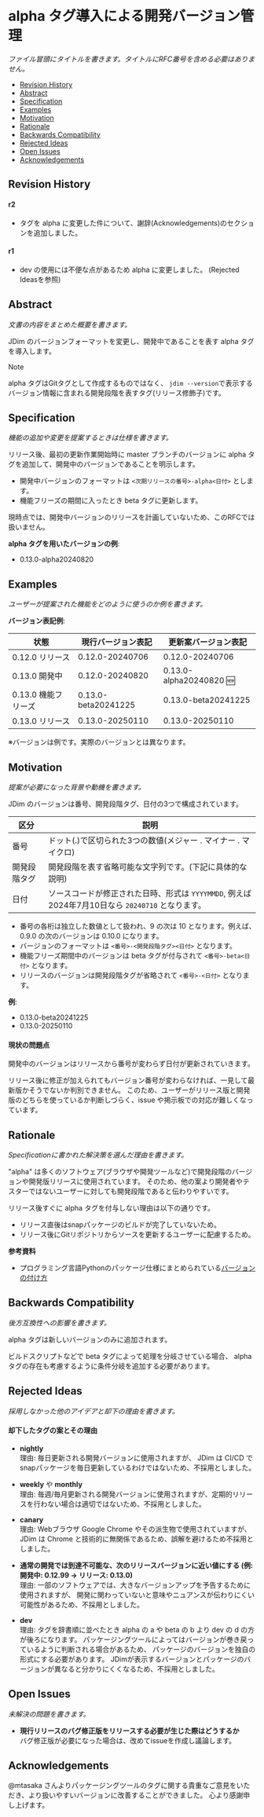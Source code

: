 <!--
このファイルはRFC文書のテンプレートです。
新しい文書を作成する際にコピーしてお使いください。
ファイルは MIT or Apache-2.0 のデュアルライセンスで取り込まれます。

# ファイルの構成
RFC文書のファイル形式はMarkdownを使用します。
文書の構成はテンプレートに従わなくても良いです。
不要な項目の省略などフォーマットの変更は自由に行ってください。

# ファイルの編集
アンダースコアで囲われた部分は文書作成者が趣旨にあった内容に置き換えてください。
このコメントは削除して構いません。
-->

# alpha タグ導入による開発バージョン管理
_ファイル冒頭にタイトルを書きます。タイトルにRFC番号を含める必要はありません。_

- [Revision History](#Revision-History)
- [Abstract](#Abstract)
- [Specification](#Specification)
- [Examples](#Examples)
- [Motivation](#Motivation)
- [Rationale](#Rationale)
- [Backwards Compatibility](#Backwards-Compatibility)
- [Rejected Ideas](#Rejected-Ideas)
- [Open Issues](#Issues)
- [Acknowledgements](#Acknowledgements)


<a name="Revision-History"></a>
## Revision History

#### r2
- タグを alpha に変更した件について、謝辞(Acknowledgements)のセクションを追加しました。

#### r1
- dev の使用には不便な点があるため alpha に変更しました。 (Rejected Ideasを参照)


<a name="Abstract"></a>
## Abstract
_文書の内容をまとめた概要を書きます。_

JDim のバージョンフォーマットを変更し、開発中であることを表す alpha タグを導入します。

> [!NOTE]  
> alpha タグはGitタグとして作成するものではなく、
> `jdim --version`で表示するバージョン情報に含まれる開発段階を表すタグ(リリース修飾子)です。

<a name="Specification"></a>
## Specification
_機能の追加や変更を提案するときは仕様を書きます。_

リリース後、最初の更新作業開始時に master ブランチのバージョンに alpha タグを追加して、開発中のバージョンであることを明示します。

- 開発中バージョンのフォーマットは `<次期リリースの番号>-alpha<日付>` とします。
- 機能フリーズの期間に入ったとき beta タグに更新します。

現時点では、開発中バージョンのリリースを計画していないため、このRFCでは扱いません。

**alpha タグを用いたバージョンの例**:  

- 0.13.0-alpha20240820


<a name="Examples"></a>
## Examples
_ユーザーが提案された機能をどのように使うのか例を書きます。_

**バージョン表記例**:  

状態 | 現行バージョン表記 | 更新案バージョン表記 |
--- | --- | --- |
0.12.0 リリース | 0.12.0-20240706 | 0.12.0-20240706 |
0.13.0 開発中   | 0.12.0-20240820 | 0.13.0-alpha20240820 :new: |
0.13.0 機能フリーズ | 0.13.0-beta20241225 | 0.13.0-beta20241225 |
0.13.0 リリース | 0.13.0-20250110 | 0.13.0-20250110 |

※バージョンは例です。実際のバージョンとは異なります。


<a name="Motivation"></a>
## Motivation
_提案が必要になった背景や動機を書きます。_

JDim のバージョンは番号、開発段階タグ、日付の3つで構成されています。

区分 | 説明
---  | ---
番号 | ドット(.)で区切られた3つの数値(メジャー . マイナー . マイクロ)
開発段階タグ | 開発段階を表す省略可能な文字列です。(下記に具体的な説明)
日付 | ソースコードが修正された日時、形式は `YYYYMMDD`, 例えば2024年7月10日なら `20240710` となります。

- 番号の各桁は独立した数値として扱われ、9 の次は 10 となります。例えば、0.9.0 の次のバージョンは 0.10.0 になります。
- バージョンのフォーマットは `<番号>-<開発段階タグ><日付>` となります。
- 機能フリーズ期間中のバージョンは beta タグが付与されて `<番号>-beta<日付>` となります。
- リリースのバージョンは開発段階タグが省略されて `<番号>-<日付>` となります。

**例**:  

- 0.13.0-beta20241225
- 0.13.0-20250110

#### 現状の問題点

開発中のバージョンはリリースから番号が変わらず日付が更新されていきます。

リリース後に修正が加えられてもバージョン番号が変わらなければ、一見して最新版かそうでないか判別できません。
このため、ユーザーがリリース版と開発版のどちらを使っているか判断しづらく、issue や掲示板での対応が難しくなっています。


<a name="Rationale"></a>
## Rationale
_Specificationに書かれた解決策を選んだ理由を書きます。_

"alpha" は多くのソフトウェア(ブラウザや開発ツールなど)で開発段階のバージョンや開発版リリースに使用されています。
そのため、他の案より開発者やテスターではないユーザーに対しても開発段階であると伝わりやすいです。

リリース後すぐに alpha タグを付与しない理由は以下の通りです。

- リリース直後はsnapパッケージのビルドが完了していないため。
- リリース後にGitリポジトリからソースを更新するユーザーに配慮するため。

**参考資料**  

- プログラミング言語Pythonのパッケージ仕様にまとめられている[バージョンの付け方][py]

[py]: https://packaging.python.org/en/latest/specifications/version-specifiers/

<a name="Backwards-Compatibility"></a>
## Backwards Compatibility
_後方互換性への影響を書きます。_

alpha タグは新しいバージョンのみに追加されます。

ビルドスクリプトなどで beta タグによって処理を分岐させている場合、
alpha タグの存在も考慮するように条件分岐を追加する必要があります。


<a name="Rejected-Ideas"></a>
## Rejected Ideas
_採用しなかった他のアイデアと却下の理由を書きます。_

#### 却下したタグの案とその理由

- **nightly**  
  理由: 毎日更新される開発バージョンに使用されますが、
  JDim は CI/CD でsnapパッケージを毎日更新しているわけではないため、不採用としました。

- **weekly** や **monthly**  
  理由: 毎週/毎月更新される開発バージョンに使用されますが、定期的リリースを行わない場合は適切ではないため、不採用としました。

- **canary**  
  理由: Webブラウザ Google Chrome やその派生物で使用されていますが、
  JDim は Chrome と技術的に無関係であるため、誤解を避けるため不採用としました。

- **通常の開発では到達不可能な、次のリリースバージョンに近い値にする (例: 開発中: 0.12.99 → リリース: 0.13.0)**  
  理由: 一部のソフトウェアでは、大きなバージョンアップを予告するために使用されますが、
  開発に関わっていないと意味やニュアンスが伝わりにくい可能性があるため、不採用としました。

- **dev**  
  理由: タグを辞書順に並べたとき alpha の a や beta の b より dev の d の方が後ろになります。
  パッケージングツールによってはバージョンが巻き戻っているように判断される場合があるため、
  パッケージのバージョンを独自の形式にする必要があります。
  JDimが表示するバージョンとパッケージのバージョンが異なると分かりにくくなるため、不採用としました。


<a name="Issues"></a>
## Open Issues
_未解決の問題を書きます。_

- **現行リリースのバグ修正版をリリースする必要が生じた際はどうするか**  
  バグ修正版が必要になった場合は、改めてissueを作成し議論します。


<a name="Acknowledgements"></a>
## Acknowledgements
@mtasaka さんよりパッケージングツールのタグに関する貴重なご意見をいただき、より扱いやすいバージョンに改善することができました。
心より感謝申し上げます。
